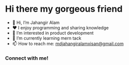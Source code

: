 <h1>Hi there my gorgeous friend </h1>

- 👋 Hi, I’m Jahangir Alam
- ♥️ I enjoy programming and sharing knowledge
- 👀 I’m interested in product development
- 🌱 I’m currently learning mern tack
- 📫 How to reach me: mdjahangiralamxisan@gmail.com

<h3>Connect with me!</h3>
